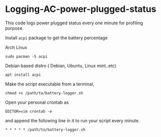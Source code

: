 # Logging-AC-power-plugged-status
This code logs power plugged status every one minute for profiling purpose.

Install ```acpi``` package to get the battery percentage 

Arch Linux

```sudo pacman -S acpi```

Debian based distro ( Debian, Ubuntu, Linux mint..etc)

```apt install acpi```


Make the script executable from a terminal,
```
chmod +x /path/to/battery-logger.sh
```

Open your personal crontab as
```
EDITOR=vim crontab -e
```
and append the following line in it to run your script every minute.

```
* * * * * /path/to/battery-logger.sh
```
